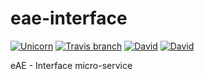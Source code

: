 # eae-interface
[![Unicorn](https://img.shields.io/badge/made-with_unicorns-ff69b4.svg?style=flat-square)](https://eae.doc.ic.ac.uk)
[![Travis branch](https://img.shields.io/travis/dsi-icl/eae-interface/master.svg?style=flat-square)](https://travis-ci.org/dsi-icl/eae-interface) 
[![David](https://img.shields.io/david/dsi-icl/eae-interface.svg?style=flat-square)](https://david-dm.org/dsi-icl/eae-interface) 
[![David](https://img.shields.io/david/dev/dsi-icl/eae-interface.svg?style=flat-square)](https://david-dm.org/dsi-icl/eae-interface?type=dev) 

eAE - Interface micro-service 

